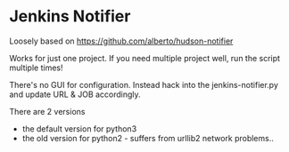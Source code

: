 # Jenkins Notifier

Loosely based on <https://github.com/alberto/hudson-notifier>

Works for just one project. If you need multiple project well, run the script multiple times! 

There's no GUI for configuration. Instead hack into the jenkins-notifier.py and update URL & JOB accordingly.

There are 2 versions
- the default version for python3
- the old version for python2 - suffers from urllib2 network problems..

